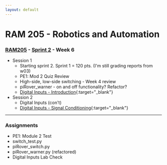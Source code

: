 ```yaml
---
layout: default
---
```


# RAM 205 - Robotics and Automation

### [RAM205](../../) - [Sprint 2](../) - Week 6


- Session 1
    - Starting sprint 2. Sprint 1 = 120 pts. (I'm still grading reports from w03)
    - PE1: Mod 2 Quiz Review
    - High-side, low-side switching - Week 4 review
    - piRover_warner - on and off functionality? Refactor?
    - [Digital Inputs - Introduction](RAM205.DigitalInputs.pdf){:target="_blank"}
- Session 2
    - Digital Inputs (con't)
    - [Digital Inputs - Signal Conditioning](RAM205.DigitalInputs.SignalConditioning.pdf){:target="_blank"}
    
---

### Assignments

- PE1: Module 2 Test
- switch_test.py
- piRover_switch.py
- piRover_warner.py (refactored)
- Digital Inputs Lab Check

